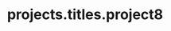 ---
layout: page
title: projects.titles.project8
description: projects.descriptions.project8
img: assets/img/projects/leguano1.png
redirect: https://www.sunzinet.com/en/references/leguano
importance: 3
category:  web-development
---